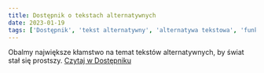```yaml
---
title: Dostępnik o tekstach alternatywnych
date: 2023-01-19
tags: ['Dostępnik', 'tekst alternatywny', 'alternatywa tekstowa', 'funkcja', 'kontekst']
---
```


Obalmy największe kłamstwo na temat tekstów alternatywnych, by świat stał się prostszy. [Czytaj w Dostępniku](https://dostepnik.substack.com/p/dostepnik-o-tekstach-alternatywnych)
